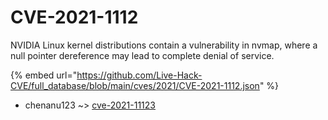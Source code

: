 # CVE-2021-1112

NVIDIA Linux kernel distributions contain a vulnerability in nvmap, where a null pointer dereference may lead to complete denial of service.

{% embed url="https://github.com/Live-Hack-CVE/full_database/blob/main/cves/2021/CVE-2021-1112.json" %}


* chenanu123 ~> [cve-2021-11123](https://www.alice-snow.ru/2021/database/cve-2021-1112/cve-2021-11123-chenanu123)